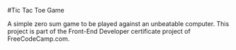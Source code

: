 #Tic Tac Toe Game

A simple zero sum game to be played against an unbeatable computer.
This project is part of the Front-End Developer certificate project
of FreeCodeCamp.com.
